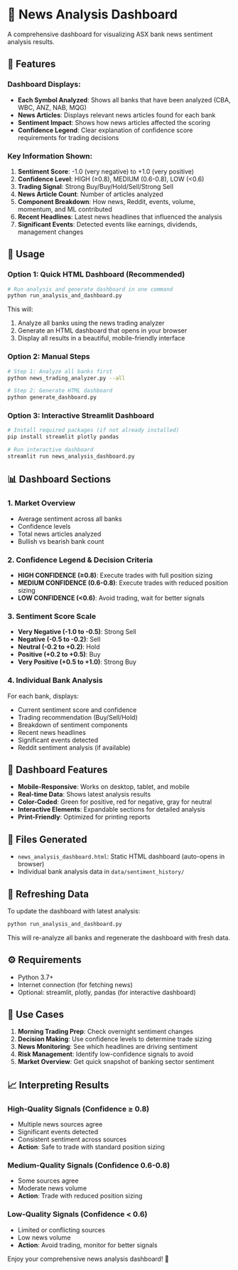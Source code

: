 # 📰 News Analysis Dashboard

A comprehensive dashboard for visualizing ASX bank news sentiment analysis results.

## 🌟 Features

### Dashboard Displays:
- **Each Symbol Analyzed**: Shows all banks that have been analyzed (CBA, WBC, ANZ, NAB, MQG)
- **News Articles**: Displays relevant news articles found for each bank
- **Sentiment Impact**: Shows how news articles affected the scoring
- **Confidence Legend**: Clear explanation of confidence score requirements for trading decisions

### Key Information Shown:
1. **Sentiment Score**: -1.0 (very negative) to +1.0 (very positive)
2. **Confidence Level**: HIGH (≥0.8), MEDIUM (0.6-0.8), LOW (<0.6)
3. **Trading Signal**: Strong Buy/Buy/Hold/Sell/Strong Sell
4. **News Article Count**: Number of articles analyzed
5. **Component Breakdown**: How news, Reddit, events, volume, momentum, and ML contributed
6. **Recent Headlines**: Latest news headlines that influenced the analysis
7. **Significant Events**: Detected events like earnings, dividends, management changes

## 🚀 Usage

### Option 1: Quick HTML Dashboard (Recommended)
```bash
# Run analysis and generate dashboard in one command
python run_analysis_and_dashboard.py
```

This will:
1. Analyze all banks using the news trading analyzer
2. Generate an HTML dashboard that opens in your browser
3. Display all results in a beautiful, mobile-friendly interface

### Option 2: Manual Steps
```bash
# Step 1: Analyze all banks first
python news_trading_analyzer.py --all

# Step 2: Generate HTML dashboard
python generate_dashboard.py
```

### Option 3: Interactive Streamlit Dashboard
```bash
# Install required packages (if not already installed)
pip install streamlit plotly pandas

# Run interactive dashboard
streamlit run news_analysis_dashboard.py
```

## 📊 Dashboard Sections

### 1. Market Overview
- Average sentiment across all banks
- Confidence levels
- Total news articles analyzed
- Bullish vs bearish bank count

### 2. Confidence Legend & Decision Criteria
- **HIGH CONFIDENCE (≥0.8)**: Execute trades with full position sizing
- **MEDIUM CONFIDENCE (0.6-0.8)**: Execute trades with reduced position sizing  
- **LOW CONFIDENCE (<0.6)**: Avoid trading, wait for better signals

### 3. Sentiment Score Scale
- **Very Negative (-1.0 to -0.5)**: Strong Sell
- **Negative (-0.5 to -0.2)**: Sell
- **Neutral (-0.2 to +0.2)**: Hold
- **Positive (+0.2 to +0.5)**: Buy
- **Very Positive (+0.5 to +1.0)**: Strong Buy

### 4. Individual Bank Analysis
For each bank, displays:
- Current sentiment score and confidence
- Trading recommendation (Buy/Sell/Hold)
- Breakdown of sentiment components
- Recent news headlines
- Significant events detected
- Reddit sentiment analysis (if available)

## 🎨 Dashboard Features

- **Mobile-Responsive**: Works on desktop, tablet, and mobile
- **Real-time Data**: Shows latest analysis results
- **Color-Coded**: Green for positive, red for negative, gray for neutral
- **Interactive Elements**: Expandable sections for detailed analysis
- **Print-Friendly**: Optimized for printing reports

## 📁 Files Generated

- `news_analysis_dashboard.html`: Static HTML dashboard (auto-opens in browser)
- Individual bank analysis data in `data/sentiment_history/`

## 🔄 Refreshing Data

To update the dashboard with latest analysis:
```bash
python run_analysis_and_dashboard.py
```

This will re-analyze all banks and regenerate the dashboard with fresh data.

## ⚙️ Requirements

- Python 3.7+
- Internet connection (for fetching news)
- Optional: streamlit, plotly, pandas (for interactive dashboard)

## 🎯 Use Cases

1. **Morning Trading Prep**: Check overnight sentiment changes
2. **Decision Making**: Use confidence levels to determine trade sizing
3. **News Monitoring**: See which headlines are driving sentiment
4. **Risk Management**: Identify low-confidence signals to avoid
5. **Market Overview**: Get quick snapshot of banking sector sentiment

## 📈 Interpreting Results

### High-Quality Signals (Confidence ≥ 0.8)
- Multiple news sources agree
- Significant events detected
- Consistent sentiment across sources
- **Action**: Safe to trade with standard position sizing

### Medium-Quality Signals (Confidence 0.6-0.8)
- Some sources agree
- Moderate news volume
- **Action**: Trade with reduced position sizing

### Low-Quality Signals (Confidence < 0.6)
- Limited or conflicting sources
- Low news volume
- **Action**: Avoid trading, monitor for better signals

Enjoy your comprehensive news analysis dashboard! 🚀
